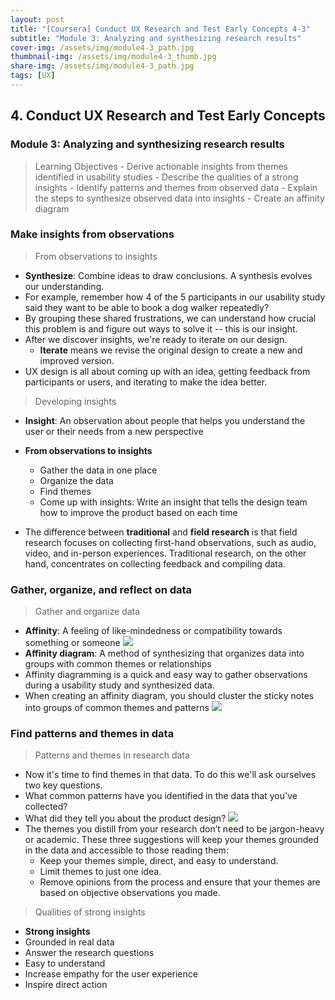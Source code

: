```yaml
---
layout: post
title: "[Coursera] Conduct UX Research and Test Early Concepts 4-3"
subtitle: "Module 3: Analyzing and synthesizing research results"
cover-img: /assets/img/module4-3_path.jpg
thumbnail-img: /assets/img/module4-3_thumb.jpg
share-img: /assets/img/module4-3_path.jpg
tags: [UX]
--- 
```


## 4. Conduct UX Research and Test Early Concepts
### Module 3: Analyzing and synthesizing research results

> Learning Objectives
	- Derive actionable insights from themes identified in usability studies
    - Describe the qualities of a strong insights
	- Identify patterns and themes from observed data
	- Explain the steps to synthesize observed data into insights
	- Create an affinity diagram

### Make insights from observations

>  From observations to insights

- **Synthesize**: Combine ideas to draw conclusions. A synthesis evolves our understanding. 
- For example, remember how 4 of the 5 participants in our usability study said they want to be able to book a dog walker repeatedly? 
- By grouping these shared frustrations, we can understand how crucial this problem is and figure out ways to solve it -- this is our insight. 
- After we discover insights, we're ready to iterate on our design. 
	- **Iterate** means we revise the original design to create a new and improved version.
- UX design is all about coming up with an idea, getting feedback from participants or users, and iterating to make the idea better. 

> Developing insights

- **Insight**: An observation about people that helps you understand the user or their needs from a new perspective
- **From observations to insights**
	
    - Gather the data in one place
    - Organize the data
    - Find themes
    - Come up with insights: Write an insight that tells the design team how to improve the product based on each time
    
- The difference between **traditional** and **field research** is that field research focuses on collecting first-hand observations, such as audio, video, and in-person experiences. Traditional research, on the other hand, concentrates on collecting feedback and compiling data.

### Gather, organize, and reflect on data

>  Gather and organize data

- **Affinity**: A feeling of like-mindedness or compatibility towards something or someone
![](https://velog.velcdn.com/images/erica990604/post/2c4fbf74-7ee2-433e-b118-ae046b16bbff/image.png)
- **Affinity diagram**: A method of synthesizing that organizes data into groups with common themes or relationships
- Affinity diagramming is a quick and easy way to gather observations during a usability study and synthesized data.
- When creating an affinity diagram, you should cluster the sticky notes into groups of common themes and patterns
![](https://velog.velcdn.com/images/erica990604/post/87dc57b3-f7c2-4418-a5ef-377743307c06/image.png)

### Find patterns and themes in data

>  Patterns and themes in research data

- Now it's time to find themes in that data. To do this we'll ask ourselves two key questions.
- What common patterns have you identified in the data that you've collected?
- What did they tell you about the product design?
![](https://velog.velcdn.com/images/erica990604/post/82850e18-55cc-4d1c-a037-1d88a1afc4ad/image.png)
- The themes you distill from your research don’t need to be jargon-heavy or academic. These three suggestions will keep your themes grounded in the data and accessible to those reading them:
	- Keep your themes simple, direct, and easy to understand. 
	- Limit themes to just one idea. 
	- Remove opinions from the process and ensure that your themes are based on objective observations you made. 

> Qualities of strong insights

- **Strong insights**
- Grounded in real data
- Answer the research questions
- Easy to understand
- Increase empathy for the user experience
- Inspire direct action